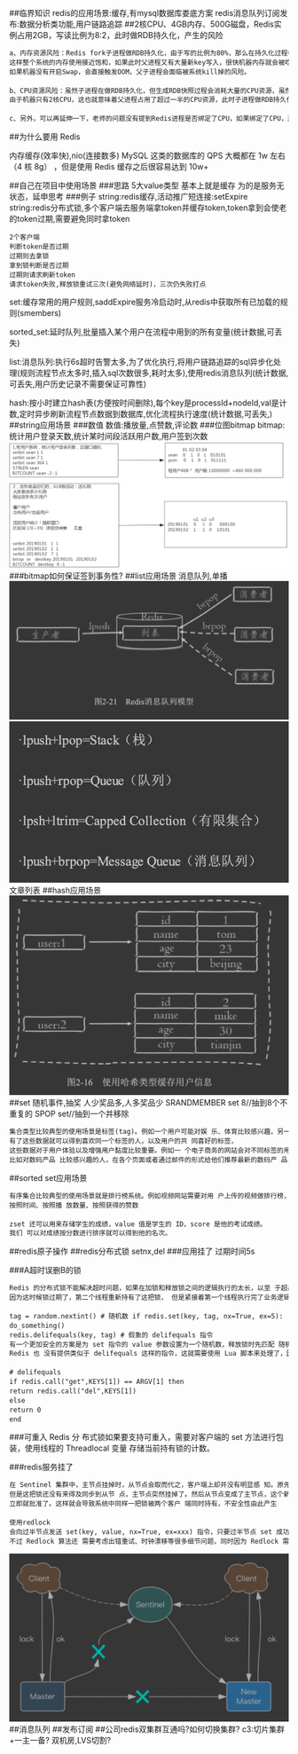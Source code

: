 ##临界知识
redis的应用场景:缓存,有mysql数据库娄底方案
redis消息队列订阅发布:数据分析类功能,用户链路追踪
##2核CPU、4GB内存、500G磁盘，Redis实例占用2GB，写读比例为8:2，此时做RDB持久化，产生的风险
```asp
a、内存资源风险：Redis fork子进程做RDB持久化，由于写的比例为80%，那么在持久化过程中，“写实复制”会重新分配整个实例80%的内存副本，大约需要重新分配1.6GB内存空间，
这样整个系统的内存使用接近饱和，如果此时父进程又有大量新key写入，很快机器内存就会被吃光，如果机器开启了Swap机制，那么Redis会有一部分数据被换到磁盘上，当Redis访问这部分在磁盘上的数据时，性能会急剧下降，已经达不到高性能的标准（可以理解为武功被废）。
如果机器没有开启Swap，会直接触发OOM，父子进程会面临被系统kill掉的风险。

b、CPU资源风险：虽然子进程在做RDB持久化，但生成RDB快照过程会消耗大量的CPU资源，虽然Redis处理处理请求是单线程的，但Redis Server还有其他线程在后台工作，例如AOF每秒刷盘、异步关闭文件描述符这些操作。
由于机器只有2核CPU，这也就意味着父进程占用了超过一半的CPU资源，此时子进程做RDB持久化，可能会产生CPU竞争，导致的结果就是父进程处理请求延迟增大，子进程生成RDB快照的时间也会变长，整个Redis Server性能下降。

c、另外，可以再延伸一下，老师的问题没有提到Redis进程是否绑定了CPU，如果绑定了CPU，那么子进程会继承父进程的CPU亲和性属性，子进程必然会与父进程争夺同一个CPU资源，整个Redis Server的性能必然会受到影响！所以如果Redis需要开启定时RDB和AOF重写，进程一定不要绑定CPU。
```
##为什么要用 Redis

内存缓存(效率快),nio(连接数多)
MySQL 这类的数据库的 QPS 大概都在 1w 左右（4 核 8g） ，但是使用 Redis 缓存之后很容易达到 10w+


##自己在项目中使用场景
###思路
5大value类型
基本上就是缓存
为的是服务无状态，延申思考
###例子
string:redis缓存,活动推广短连接:setExpire
string:redis分布式锁,多个客户端去服务端拿token并缓存token,token拿到会使老的token过期,需要避免同时拿token
```$xslt
2个客户端
判断token是否过期
过期则去拿锁
拿到锁判断是否过期
过期则请求刷新token
请求token失败,释放锁重试三次(避免网络延时)，三次仍失败打点
```
set:缓存常用的用户规则,saddExpire服务冷启动时,从redis中获取所有已加载的规则(smembers)

sorted_set:延时队列,批量插入某个用户在流程中用到的所有变量(统计数据,可丢失)

list:消息队列:执行6s超时告警太多,为了优化执行,将用户链路追踪的sql异步化处理(规则流程节点太多时,插入sql次数很多,耗时太多),使用redis消息队列(统计数据,可丢失,用户历史记录不需要保证可靠性)

hash:按小时建立hash表(方便按时间删除),每个key是processId+nodeId,val是计数,定时异步刷新流程节点数据到数据库,优化流程执行速度(统计数据,可丢失,)
##string应用场景
###数值
数值:播放量,点赞数,评论数
###位图bitmap
bitmap:统计用户登录天数,统计某时间段活跃用户数,用户签到次数
![](.z_04_分布式_redis_01_常见问题_常见应用场景_redis分布式锁_原子操作_公司集群_项目常用_images/a918b1a0.png)
![](.z_04_分布式_redis_01_常见问题_常见应用场景_redis分布式锁_原子操作_公司集群_项目常用_images/a7ea7ded.png)
###bitmap如何保证签到事务性?
##list应用场景
消息队列,单播
![](.z_04_分布式_redis_01_常见问题_常见应用场景_redis分布式锁_原子操作_公司集群_项目常用_images/cfb3e862.png)
![](.z_04_分布式_redis_01_常见问题_常见应用场景_redis分布式锁_原子操作_公司集群_项目常用_images/0dfdd481.png)
文章列表
##hash应用场景
![](.z_04_分布式_redis_01_常见问题_常见应用场景_redis分布式锁_原子操作_公司集群_项目常用_images/af0827dc.png)
##set
随机事件,抽奖
人少奖品多,人多奖品少
SRANDMEMBER set 8//抽到8个不重复的
SPOP set//抽到一个并移除
```asp
集合类型比较典型的使用场景是标签(tag)。例如一个用户可能对娱 乐、体育比较感兴趣，另一个用户可能对历史、新闻比较感兴趣，这些兴趣 点就是标签。
有了这些数据就可以得到喜欢同一个标签的人，以及用户的共 同喜好的标签，
这些数据对于用户体验以及增强用户黏度比较重要。例如一 个电子商务的网站会对不同标签的用户做不同类型的推荐，
比如对数码产品 比较感兴趣的人，在各个页面或者通过邮件的形式给他们推荐最新的数码产 品，通常会为网站带来更多的利益。
```
##sorted set应用场景
```asp
有序集合比较典型的使用场景就是排行榜系统。例如视频网站需要对用 户上传的视频做排行榜，榜单的维度可能是多个方面的:
按照时间、按照播 放数量、按照获得的赞数

zset 还可以用来存储学生的成绩，value 值是学生的 ID，score 是他的考试成绩。
我们 可以对成绩按分数进行排序就可以得到他的名次。

```
##redis原子操作
##redis分布式锁
[](https://github.com/redis/redis-doc/blob/master/topics/distlock.md)
setnx,del
###应用挂了
过期时间5s

###A超时误删B的锁
```asp
Redis 的分布式锁不能解决超时问题，如果在加锁和释放锁之间的逻辑执行的太长，以至 于超出了锁的超时限制，就会出现问题。
因为这时候锁过期了，第二个线程重新持有了这把锁， 但是紧接着第一个线程执行完了业务逻辑，就把锁给释放了，第三个线程就会在第二个线程逻 辑执行完之间拿到了锁

tag = random.nextint() # 随机数 if redis.set(key, tag, nx=True, ex=5):
do_something()
redis.delifequals(key, tag) # 假象的 delifequals 指令
有一个更加安全的方案是为 set 指令的 value 参数设置为一个随机数，释放锁时先匹配 随机数是否一致，然后再删除 key。但是匹配 value 和删除 key 不是一个原子操作，
Redis 也 没有提供类似于 delifequals 这样的指令，这就需要使用 Lua 脚本来处理了，因为 Lua 脚本可 以保证连续多个指令的原子性执行。

# delifequals
if redis.call("get",KEYS[1]) == ARGV[1] then
return redis.call("del",KEYS[1])
else
return 0
end
```
###可重入
Redis 分 布式锁如果要支持可重入，需要对客户端的 set 方法进行包装，使用线程的 Threadlocal 变量 存储当前持有锁的计数。

###redis服务挂了
```asp
在 Sentinel 集群中，主节点挂掉时，从节点会取而代之，客户端上却并没有明显感 知。原先第一个客户端在主节点中申请成功了一把锁，
但是这把锁还没有来得及同步到从节 点，主节点突然挂掉了。然后从节点变成了主节点，这个新的节点内部没有这个锁，所以当 另一个客户端过来请求加锁时，
立即就批准了。这样就会导致系统中同样一把锁被两个客户 端同时持有，不安全性由此产生

使用redlock
会向过半节点发送 set(key, value, nx=True, ex=xxx) 指令，只要过半节点 set 成功，那就认为加锁成功。释放锁时，需要向所有节点发送 del 指令。
不过 Redlock 算法还 需要考虑出错重试、时钟漂移等很多细节问题，同时因为 Redlock 需要向多个节点进行读 写，意味着相比单实例 Redis 性能会下降一些
```
![](.z_04_分布式_redis_01_常见问题_常见应用场景_redis分布式锁_原子操作_公司集群_项目常用_images/34e951ee.png)
##消息队列
##发布订阅
##公司redis双集群互通吗?如何切换集群?
c3:切片集群+一主一备?
双机房,LVS切割?
